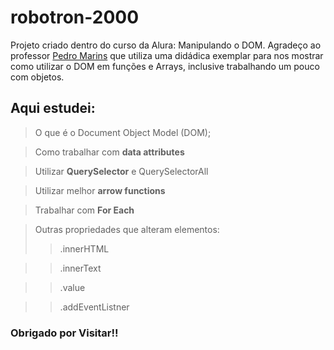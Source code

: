 # robotron-2000

Projeto criado dentro do curso da Alura: Manipulando o DOM.
Agradeço ao professor [Pedro Marins](https://github.com/pedromarins) que utiliza uma didádica exemplar para nos mostrar como utilizar o DOM em funções e Arrays, inclusive trabalhando um pouco com objetos.

## Aqui estudei:

> O que é o Document Object Model <strog>(DOM)</strong>;

>Como trabalhar com <strong>data attributes</strong>

>Utilizar <strong>QuerySelector</strong> e QuerySelectorAll

>Utilizar melhor <strong>arrow functions</strong>

>Trabalhar com <strong>For Each</strong>

>Outras propriedades que alteram elementos:
>>.innerHTML

>>.innerText

>>.value

>>.addEventListner

### Obrigado por Visitar!!